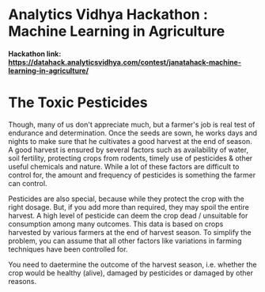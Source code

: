 # Analytics Vidhya Hackathon : Machine Learning in Agriculture
#### Hackathon link: https://datahack.analyticsvidhya.com/contest/janatahack-machine-learning-in-agriculture/
# The Toxic Pesticides
Though, many of us don't appreciate much, but a farmer's job is real test of endurance and determination. Once the seeds are sown, he works days and nights to make sure that he cultivates a good harvest at the end of season. A good harvest is ensured by several factors such as availability of water, soil fertility, protecting crops from rodents, timely use of pesticides & other useful chemicals and nature. While a lot of these factors are difficult to control for, the amount and frequency of pesticides is something the farmer can control.

Pesticides are also special, because while they protect the crop with the right dosage. But, if you add more than required, they may spoil the entire harvest. A high level of pesticide can deem the crop dead / unsuitable for consumption among many outcomes. This data is based on crops harvested by various farmers at the end of harvest season. To simplify the problem, you can assume that all other factors like variations in farming techniques have been controlled for.

You need to daetermine the outcome of the harvest season, i.e. whether the crop would be healthy (alive), damaged by pesticides or damaged by other reasons.
